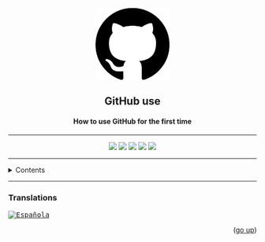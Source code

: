 <a name="top"></a>

<p align="center">
    <img width=150px height="150px" align="center" src="./img/logo.png">
    <h2 align="center">GitHub use</h2>
    <h4 align="center">How to use GitHub for the first time</h4>
</p>

<hr>

<p align="center">
    <img src="https://img.shields.io/github/stars/dkszdp/github-use?color=%2347A1DC&label=Stars">
    <img src="https://img.shields.io/github/forks/dkszdp/github-use?color=%2347A1DC&label=Forks">
    <img src="https://img.shields.io/github/watchers/dkszdp/github-use?color=%2347A1DC&label=Watchers">
    <img src="https://img.shields.io/github/issues/dkszdp/github-use?color=%2347A1DC&label=Issues">
    <img src="https://img.shields.io/github/issues-pr/dkszdp/github-use?color=%2347A1DC&label=Pull Requests">
</p>

<hr>

<details>
  <summary>Contents</summary>
  <ol>
    <li><a href="#Explicaciones básicas">Translations</a></li>
  </ol>
</details>

<hr>

<a name="comandos1"></a>

### Translations

<kbd>[<img title="Española" alt="Española" src="https://cdn.staticaly.com/gh/hjnilsson/country-flags/master/svg/es.svg" width="22">]()</kbd>

<p align="right">(<a href="#top">go up</a>)</p>